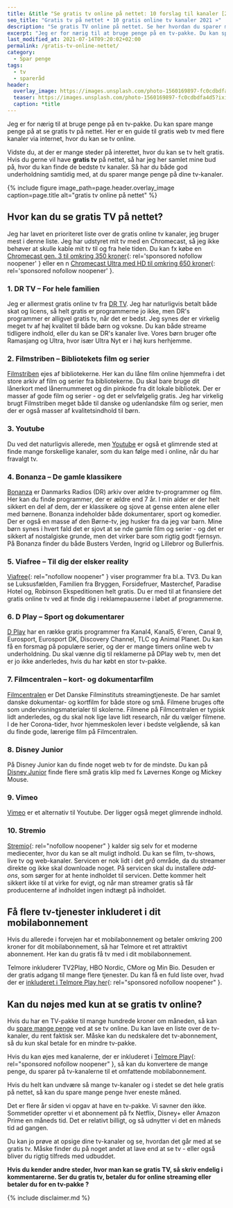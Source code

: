 ```yaml
---
title: &title "Se gratis tv online på nettet: 10 forslag til kanaler [2021]"
seo_title: "Gratis tv på nettet • 10 gratis online tv kanaler 2021 »"
description: "Se gratis TV online på nettet. Se her hvordan du sparer mange penge på tv allerede i dag. Du kan nemlig allerede se rigtig meget tv på nettet. Se her hvordan!"
excerpt: "Jeg er for nærig til at bruge penge på en tv-pakke. Du kan spare mange penge på at se gratis tv på nettet. Her er en guide til gratis web tv med flere kanaler via internet, hvor du kan se tv online."
last_modified_at: 2021-07-14T09:20:02+02:00
permalink: /gratis-tv-online-nettet/
category:
  - Spar penge
tags:
  - tv
  - spareråd
header:
  overlay_image: https://images.unsplash.com/photo-1560169897-fc0cdbdfa4d5?ixid=MXwxMjA3fDB8MHxwaG90by1wYWdlfHx8fGVufDB8fHw%3D&ixlib=rb-1.2.1&auto=format&fit=crop&w=1952&q=80
  teaser: https://images.unsplash.com/photo-1560169897-fc0cdbdfa4d5?ixid=MXwxMjA3fDB8MHxwaG90by1wYWdlfHx8fGVufDB8fHw%3D&ixlib=rb-1.2.1&auto=format&fit=crop&w=400&q=80
  caption: *title
---
```


Jeg er for nærig til at bruge penge på en tv-pakke. Du kan spare mange penge på at se gratis tv på nettet. Her er en guide til gratis web tv med flere kanaler via internet, hvor du kan se tv online.

Vidste du, at der er mange steder på interettet, hvor du kan se tv helt gratis. Hvis du gerne vil have **gratis tv** på nettet, så har jeg her samlet mine bud på, hvor du kan finde de bedste tv kanaler. Så har du både god underholdning samtidig med, at du sparer mange penge på dine tv-kanaler.

{% include figure image_path=page.header.overlay_image caption=page.title alt="gratis tv online på nettet" %}

## Hvor kan du se gratis TV på nettet?

Jeg har lavet en prioriteret liste over de gratis online tv kanaler, jeg bruger mest i denne liste. Jeg har udstyret mit tv med en Chromecast, så jeg ikke behøver at skulle kable mit tv til og fra hele tiden. Du kan fx købe en [Chromecast gen. 3 til omkring 350 kroner](https://www.partner-ads.com/dk/klikbanner.php?partnerid=28187&bannerid=67757&htmlurl=https://www.proshop.dk/Streamingenheder/Google-Chromecast-3/2685248){: rel='sponsored nofollow noopener' } eller en n [Chromecast Ultra med HD til omkring 650 kroner](https://www.partner-ads.com/dk/klikbanner.php?partnerid=28187&bannerid=67757&htmlurl=https://www.proshop.dk/Streamingenheder/Google-Chromecast-Ultra/2573052){: rel='sponsored nofollow noopener' }.

### 1. DR TV – For hele familien

Jeg er allermest gratis online tv fra [DR TV](https://www.dr.dk/tv). Jeg har naturligvis betalt både skat og licens, så helt gratis er programmerne jo ikke, men DR's programmer er alligvel gratis tv, når det er bedst. Jeg synes der er virkelig meget tv af høj kvalitet til både børn og voksne. Du kan både streame tidligere indhold, eller du kan se DR's kanaler live. Vores børn bruger ofte Ramasjang og Ultra, hvor især Ultra Nyt er i høj kurs herhjemme.

### 2. Filmstriben – Bibliotekets film og serier

[Filmstriben](https://fjernleje.filmstriben.dk/) ejes af bibliotekerne. Her kan du låne film online hjemmefra i det store arkiv af film og serier fra bibliotekerne. Du skal bare bruge dit lånerkort med lånernummeret og din pinkode fra dit lokale bibliotek. Der er masser af gode film og serier - og det er selvfølgelig gratis. Jeg har virkelig brugt Filmstriben meget både til danske og udenlandske film og serier, men der er også masser af kvalitetsindhold til børn.

### 3. Youtube

Du ved det naturligvis allerede, men [Youtube](https://www.youtube.com) er også et glimrende sted at finde mange forskellige kanaler, som du kan følge med i online, når du har fravalgt tv. 

### 4. Bonanza – De gamle klassikere

[Bonanza](https://www.dr.dk/bonanza) er Danmarks Radios (DR) arkiv over ældre tv-programmer og film. Her kan du finde programmer, der er ældre end 7 år. I min alder er der helt sikkert en del af dem, der er klassikere og sjove at gense enten alene eller med børnene. Bonanza indeholder både dokumentarer, sport og komedier. Der er også en masse af den Børne-tv, jeg husker fra da jeg var barn. Mine børn synes i hvert fald det er sjovt at se nde gamle film og serier - og det er sikkert af nostalgiske grunde, men det virker bare som rigtig godt fjernsyn. På Bonanza finder du både Busters Verden, Ingrid og Lillebror og Bullerfnis.

### 5. Viafree – Til dig der elsker reality

[Viafree](https://www.viafree.dk/){: rel="nofollow noopener" } viser programmer fra bl.a. TV3. Du kan se Luksusfælden, Familien fra Bryggen, Forsidefruer, Masterchef, Paradise Hotel og, Robinson Ekspeditionen helt gratis. Du er med til at finansiere det gratis online tv ved at finde dig i reklamepauserne i løbet af programmerne.

### 6. D Play – Sport og dokumentarer

[D Play](http://www.dplay.dk/) har en række gratis programmer fra Kanal4, Kanal5, 6'eren, Canal 9, Eurosport, Eurosport DK, Discovery Channel, TLC og Animal Planet. Du kan få en forsmag på populære serier, og der er mange timers online web tv underholdning. Du skal vænne dig til reklamerne på DPlay web tv, men det er jo ikke anderledes, hvis du har købt en stor tv-pakke.

### 7. Filmcentralen – kort- og dokumentarfilm

[Filmcentralen](http://filmcentralen.dk/) er Det Danske Filminstituts streamingtjeneste. De har samlet danske dokumentar- og kortfilm for både store og små. Filmene bruges ofte som undervisningsmaterialer til skolerne. Filmene på Filmcentralen er typisk lidt anderledes, og du skal nok lige lave lidt research, når du vælger filmene. I de her Corona-tider, hvor hjemmeskolen lever i bedste velgående, så kan du finde gode, lærerige film på Filmcentralen.

### 8. Disney Junior

På Disney Junior kan du finde noget web tv for de mindste. Du kan på [Disney Junior](http://disneyjunior.disney.dk/se) finde flere små gratis klip med fx Løvernes Konge og Mickey Mouse.

### 9. Vimeo

[Vimeo](https://www.vimeo.com) er et alternativ til Youtube. Der ligger også meget glimrende indhold.

### 10. Stremio

[Stremio](https://www.stremio.com/){: rel="nofollow noopener" } kalder sig selv for et moderne mediecenter, hvor du kan se alt muligt indhold. Du kan se film, tv-shows, live tv og web-kanaler. Servicen er nok lidt i det _grå_ område, da du streamer direkte og ikke skal downloade noget. På servicen skal du installere _add-ons_, som sørger for at hente indholdet til servicen. Dette kommer helt sikkert ikke til at virke for evigt, og når man streamer gratis så får producenterne af indholdet ingen indtægt på indholdet.

## Få flere tv-tjenester inkluderet i dit mobilabonnement

Hvis du allerede i forvejen har et mobilabonnement og betaler omkring 200 kroner for dit mobilabonnement, så har Telmore et ret attraktivt abonnement. Her kan du gratis få tv med i dit mobilabonnement.

Telmore inkluderer TV2Play, HBO Nordic, CMore og Min Bio. Desuden er der gratis adgang til mange flere tjenester. Du kan få en fuld liste over, hvad der er [inkluderet i Telmore Play her](https://www.partner-ads.com/dk/klikbanner.php?partnerid=28187&bannerid=70555&htmlurl=https://www.telmore.dk/telmore-play){: rel="sponsored nofollow noopener" }.

## Kan du nøjes med kun at se gratis tv online?

Hvis du har en TV-pakke til mange hundrede kroner om måneden, så kan du [spare mange penge](/spar-penge/) ved at se tv online. Du kan lave en liste over de tv-kanaler, du rent faktisk ser. Måske kan du nedskalere det tv-abonnement, så du kun skal betale for en mindre tv-pakke.

Hvis du kan øjes med kanalerne, der er inkluderet i [Telmore Play](https://www.partner-ads.com/dk/klikbanner.php?partnerid=28187&bannerid=70555&htmlurl=https://www.telmore.dk/telmore-play){: rel="sponsored nofollow noopener" }, så kan du konvertere de  mange penge, du sparer på tv-kanalerne til et omfattende mobilabonnement.

Hvis du helt kan undvære så mange tv-kanaler og i stedet se det hele gratis på nettet, så kan du spare mange penge hver eneste måned. 

Det er flere år siden vi opgav at have en tv-pakke. Vi savner den ikke. Sommetider opretter vi et abonnement på fx Netflix, Disney+ eller Amazon Prime en måneds tid. Det er relativt billigt, og så udnytter vi det en måneds tid ad gangen.

Du kan jo prøve at opsige dine tv-kanaler og se, hvordan det går med at se gratis tv. Måske finder du på noget andet at lave end at se tv - eller også bliver du rigtig tilfreds med udbuddet.

**Hvis du kender andre steder, hvor man kan se gratis TV, så skriv endelig i kommentarerne. Ser du gratis tv, betaler du for online streaming eller betaler du for en tv-pakke ?**

{% include disclaimer.md %}
